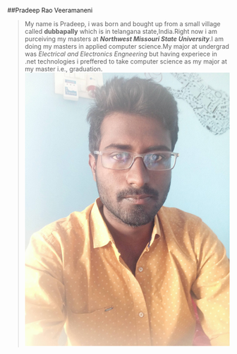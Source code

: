 ##Pradeep Rao Veeramaneni
>My name is Pradeep, i was born and bought up from a small village called **dubbapally** which is in telangana state,India.Right now i am purceiving my masters at ***Northwest Missouri State University***.I am doing my masters in applied computer science.My major at undergrad was *Electrical and Electronics Engneering* but having experiece in .net technologies i preffered to take computer science as my major at my master i.e., graduation.
![image](prad.jpg)

